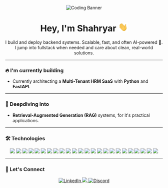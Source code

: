 <p align="center">
  <img src="https://user-images.githubusercontent.com/74038190/212748830-4c709398-a386-4761-84d7-9e10b98fbe6e.gif" alt="Coding Banner" width="50%"/>
</p>

<h1 align="center">Hey, I'm Shahryar <img src="https://raw.githubusercontent.com/ABSphreak/ABSphreak/master/gifs/Hi.gif" width="30px"></h1>

<p align="center">
I build and deploy backend systems. Scalable, fast, and often AI-powered 🤖. I jump into fullstack when needed and care about clean, real-world solutions.
  <br />
</p>

---

### 🔥 I'm currently building

-   Currently architecting a **Multi-Tenant HRM SaaS** with **Python** and **FastAPI**.

---

### 🧠 Deepdiving into

-   **Retrieval-Augmented Generation (RAG)** systems, for it's practical applications.

---

### 🛠️ Technologies

<p align="center">
  <img src="https://img.shields.io/badge/-JavaScript-f7df1e?style=for-the-badge&logo=javascript&logoColor=black" />
  <img src="https://img.shields.io/badge/-TypeScript-3178c6?style=for-the-badge&logo=typescript&logoColor=white" />
  <img src="https://img.shields.io/badge/-Python-3776AB?style=for-the-badge&logo=python&logoColor=white" />
  <img src="https://img.shields.io/badge/-Java-ec2025?style=for-the-badge&logo=openjdk&logoColor=white" />
  <img src="https://img.shields.io/badge/-Node.js-90c53f?style=for-the-badge&logo=node.js&logoColor=white" />
  <img src="https://img.shields.io/badge/-Express-000000?style=for-the-badge&logo=express&logoColor=white" />
  <img src="https://img.shields.io/badge/-Hono-E36000?style=for-the-badge&logo=hono&logoColor=white" />
  <img src="https://img.shields.io/badge/-FastAPI-009688?style=for-the-badge&logo=fastapi&logoColor=white" />
  <img src="https://img.shields.io/badge/-React-61dafb?style=for-the-badge&logo=react&logoColor=black" />
  <img src="https://img.shields.io/badge/-Next.js-000000?style=for-the-badge&logo=next.js&logoColor=white" />
  <img src="https://img.shields.io/badge/-MongoDB-2ba845?style=for-the-badge&logo=mongodb&logoColor=white" />
  <img src="https://img.shields.io/badge/-PostgreSQL-336791?style=for-the-badge&logo=postgresql&logoColor=white" />
  <img src="https://img.shields.io/badge/-Microsoft_SQL_Server-CC2927?style=for-the-badge&logo=microsoft-sql-server&logoColor=white" />
  <img src="https://img.shields.io/badge/-Redis-d82c20?style=for-the-badge&logo=redis&logoColor=white" />
  <img src="https://img.shields.io/badge/-Docker-099cec?style=for-the-badge&logo=docker&logoColor=white" />
  <img src="https://img.shields.io/badge/-Nginx-009639?style=for-the-badge&logo=nginx&logoColor=white" />
  <img src="https://img.shields.io/badge/-Linux-FCC624?style=for-the-badge&logo=linux&logoColor=black" />
  <img src="https://img.shields.io/badge/-Git-F05032?style=for-the-badge&logo=git&logoColor=white" />
  <img src="https://img.shields.io/badge/-CI/CD-2088FF?style=for-the-badge&logo=github-actions&logoColor=white" />
  <img src="https://img.shields.io/badge/-NATS-0A0A0A?style=for-the-badge&logo=nats.io&logoColor=white" />
  <img src="https://img.shields.io/badge/-Twilio-F22F46?style=for-the-badge&logo=twilio&logoColor=white" />
  <img src="https://img.shields.io/badge/-OpenAI-412991?style=for-the-badge&logo=openai&logoColor=white" />
  <img src="https://img.shields.io/badge/-Railway-0B0D12?style=for-the-badge&logo=railway&logoColor=white" />
  <img src="https://img.shields.io/badge/-Vercel-000000?style=for-the-badge&logo=vercel&logoColor=white" />
</p>

---

### 💬 Let's Connect

<p align="center">
  <a href="https://www.linkedin.com/in/shahryar-khan-/" target="_blank">
    <img src="https://user-images.githubusercontent.com/74038190/235294012-0a55e343-37ad-4b0f-924f-c8431d9d2483.gif" alt="LinkedIn" width="50px" />
  </a>
  <a href="mailto:shahryar2k3@gmail.com">
    <img src="https://img.shields.io/badge/Email-D14836?style=for-the-badge&logo=gmail&logoColor=white" />
  </a>
  <a href="www.discord.com/users/357070214334251019" target="_blank"> <img src="https://user-images.githubusercontent.com/74038190/235294015-47144047-25ab-417c-af1b-6746820a20ff.gif" alt="Discord" width="50px" />
  </a>
</p>
